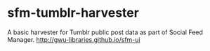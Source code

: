 # sfm-tumblr-harvester
A basic harvester for Tumblr public post data as part of Social Feed Manager. http://gwu-libraries.github.io/sfm-ui 
